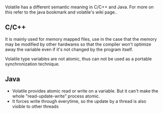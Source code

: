 Volatile has a different semantic meaning in C/C++ and Java. For more on this refer to the java bookmark and volatile's wiki page..

## C/C++
It is mainly used for memory mapped files, use in the case that the memory may be modified by other hardwares so that the compiler won't optimize away the variable even if it's not changed by the program itself.

Volatile type variables are not atomic, thus can not be used as a portable synchronization technique.

## Java
- Volatile provides atomic read or write on a variable. But it can't make the whole "read-update-write" process atomic.
- It forces write through everytime, so the update by a thread is also visible to other threads

